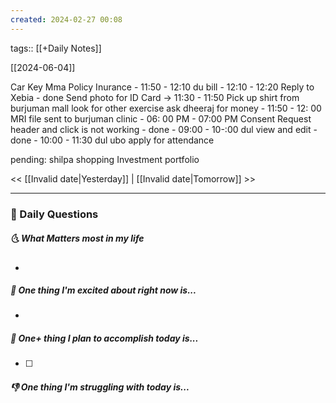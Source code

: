 ```yaml
---
created: 2024-02-27 00:08
---
```

tags:: [[+Daily Notes]]

[[2024-06-04]]

Car Key
Mma Policy Inurance - 11:50 - 12:10
du bill - 12:10 - 12:20
Reply to Xebia - done
Send photo for ID Card -> 11:30 - 11:50
Pick up shirt from burjuman mall
look for other exercise
ask dheeraj for money - 11:50 - 12: 00
MRI file sent to burjuman clinic - 06: 00 PM - 07:00 PM
Consent Request header and click is not working - done - 09:00 - 10-:00
dul view and edit - done - 10:00 - 11:30
dul ubo
apply for attendance

pending:
shilpa shopping
Investment portfolio



<< [[Invalid date|Yesterday]] | [[Invalid date|Tomorrow]] >>

---
### 📅 Daily Questions
##### 🌜 What Matters most in my life
- 

##### 🙌 One thing I'm excited about right now is...
- 

##### 🚀 One+ thing I plan to accomplish today is...
- [ ] 

##### 👎 One thing I'm struggling with today is...
